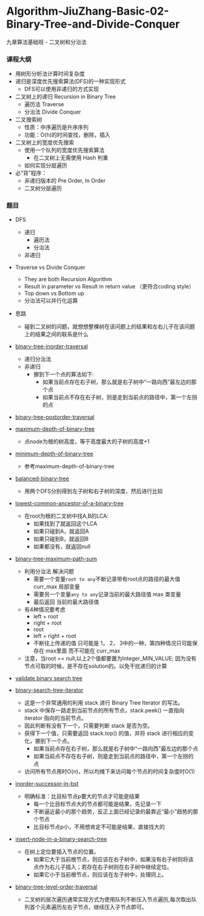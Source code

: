 # Algorithm-JiuZhang-Basic-02-Binary-Tree-and-Divide-Conquer
九章算法基础班 - 二叉树和分治法

### 课程大纲

- 用树形分析法计算时间复杂度
- 递归是深度优先搜索算法(DFS)的一种实现形式
  - DFS可以使用非递归的方式实现
- 二叉树上的递归 Recursion in Binary Tree
  - 遍历法 Traverse
  - 分治法 Divide Conquer
- 二叉搜索树
  - 性质：中序遍历是升序序列
  - 功能：O(h)的时间查找，删除，插入
- 二叉树上的宽度优先搜索
  - 使用一个队列的宽度优先搜索算法
    - 在二叉树上无需使用 Hash 判重
  - 如何实现分层遍历
- 必“背”程序：
  - 非递归版本的 Pre Order, In Order
  - 二叉树分层遍历

### 题目

- DFS
  - 递归
    - 遍历法
    - 分治法
  - 非递归

- Traverse vs Divide Conquer
  - They are both Recursion Algorithm
  - Result in parameter vs Result in return value （更符合coding style）
  - Top down vs Bottom up
  - 分治法可以并行化运算
  
- 思路
  - 碰到二叉树的问题，就想想整棵树在该问题上的结果和左右儿子在该问题上的结果之间的联系是什么
  
- [binary-tree-inorder-traversal](https://www.lintcode.com/problem/binary-tree-inorder-traversal/description)
  - 递归分治法
  - 非递归
    - 挪到下一个点的算法如下:
      - 如果当前点存在右子树，那么就是右子树中“一路向西”最左边的那个点
      - 如果当前点不存在右子树，则是走到当前点的路径中，第一个左拐的点
      
- [binary-tree-postorder-traversal](https://www.lintcode.com/problem/binary-tree-postorder-traversal/description)

- [maximum-depth-of-binary-tree](https://www.lintcode.com/problem/maximum-depth-of-binary-tree/description)
  - 点node为根的树高度，等于高度最大的子树的高度+1

- [minimum-depth-of-binary-tree](https://www.lintcode.com/problem/minimum-depth-of-binary-tree/description)
  - 参考maximum-depth-of-binary-tree

- [balanced-binary-tree](https://www.lintcode.com/problem/balanced-binary-tree/description)
  - 用两个DFS分别得到左子树和右子树的深度，然后进行比较
  
- [lowest-common-ancestor-of-a-binary-tree](https://www.lintcode.com/problem/lowest-common-ancestor-of-a-binary-tree/description)
  - 在root为根的二叉树中找A,B的LCA:
    - 如果找到了就返回这个LCA
    - 如果只碰到A，就返回A
    - 如果只碰到B，就返回B
    - 如果都没有，就返回null
    
- [binary-tree-maximum-path-sum](https://www.lintcode.com/problem/binary-tree-maximum-path-sum/description)
  - 利用分治法 解决问题
    - 需要一个变量`root to any`不断记录带有root点的路径的最大值 curr_max 局部变量
    - 需要另一个变量`any to any`记录当前的最大路径值 max 类变量
    - 最后返回 当前的最大路径值
  - 有4种情况要考虑
    - left + root
    - right + root
    - root
    - left + right + root
    - 不断往上传递的值 只可能是 1， 2， 3中的一种，第四种情况只可能保存在 max里面 而不可能在 curr_max
  - 注意，当root == null,以上2个值都要置为Integer_MIN_VALUE; 因为没有节点可取的时候，是不存在solution的。以免干扰递归的计算

- [validate binary search tree](https://www.lintcode.com/problem/validate-binary-search-tree/description)

- [binary-search-tree-iterator](https://www.lintcode.com/problem/binary-search-tree-iterator/description)
  - 这是一个非常通用的利用 stack 进行 Binary Tree Iterator 的写法。
  - stack 中保存一路走到当前节点的所有节点，stack.peek() 一直指向 iterator 指向的当前节点。
  - 因此判断有没有下一个，只需要判断 stack 是否为空。
  - 获得下一个值，只需要返回 stack.top() 的值，并将 stack 进行相应的变化，挪到下一个点。
    - 如果当前点存在右子树，那么就是右子树中“一路向西”最左边的那个点
    - 如果当前点不存在右子树，则是走到当前点的路径中，第一个左拐的点
  - 访问所有节点用时O(n)，所以均摊下来访问每个节点的时间复杂度时O(1)

- [inorder-successor-in-bst](https://www.lintcode.com/problem/inorder-successor-in-bst/description)
  - 明确标准：比目标节点p要大的节点才可能是结果
    - 每一个比目标节点大的节点都可能是结果，先记录一下
    - 不断逼近最小的那个趋势，反正上面已经记录的最靠近“最小”趋势的那个节点
    - 比目标节点p小，不用想肯定不可能是结果，直接找大的

- [insert-node-in-a-binary-search-tree](https://www.lintcode.com/problem/insert-node-in-a-binary-search-tree/description)
  - 在树上定位要插入节点的位置。
    - 如果它大于当前根节点，则应该在右子树中，如果没有右子树则将该点作为右儿子插入；若存在右子树则在右子树中继续定位。
    - 如果它小于当前根节点，则应该在左子树中，处理同上。

- [binary-tree-level-order-traversal](https://www.lintcode.com/problem/binary-tree-level-order-traversal/description)
  - 二叉树的层次遍历通常实现方式为使用队列不断压入节点遍历,每次取出队列首个元素遍历左右子节点，继续压入子节点即可。
